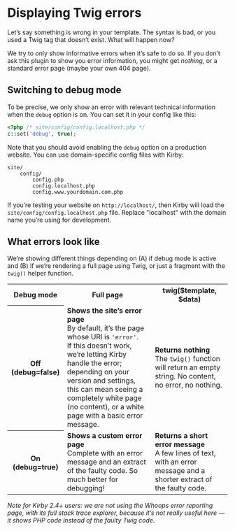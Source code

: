 Displaying Twig errors
======================


Let’s say something is wrong in your template. The syntax is bad, or you used a Twig tag that doesn’t exist. What will happen now?

We try to only show informative errors when it’s safe to do so. If you don’t ask this plugin to show you error information, you might get *nothing*, or a standard error page (maybe your own 404 page).


Switching to debug mode
-----------------------

To be precise, we only show an error with relevant technical information when the `debug` option is on. You can set it in your config like this:

```php
<?php /* site/config/config.localhost.php */
c::set('debug', true);
```

Note that you should avoid enabling the `debug` option on a production website. You can use domain-specific config files with Kirby:

```
site/
    config/
        config.php
        config.localhost.php
        config.www.yourdomain.com.php
```

If you’re testing your website on `http://localhost/`, then Kirby will load the `site/config/config.localhost.php` file. Replace "localhost" with the domain name you’re using for development.


What errors look like
---------------------

We’re showing different things depending on (A) if debug mode is active and (B) if we’re rendering a full page using Twig, or just a fragment with the `twig()` helper function.

<table>
  <tr>
    <th scope="col">Debug mode</th>
    <th scope="col">Full page</th>
    <th scope="col">twig($template, $data)</th>
  </tr>
  <tr>
    <th scope="row">Off (debug=false)</th>
    <td>
        <strong>Shows the site’s error page</strong><br>
        By default, it’s the page whose URI is <code>'error'</code>.<br>
        If this doesn’t work, we’re letting Kirby handle the error; depending on your version and settings, this can mean seeing a completely white page (no content), or a white page with a basic error message.</td>
    <td>
      <strong>Returns nothing</strong><br>
      The <code>twig()</code> function will return an empty string. No content, no error, no nothing.
    </td>
  </tr>
  <tr>
    <th scope="row">On (debug=true)</th>
    <td>
      <strong>Shows a custom error page</strong><br>
      Complete with an error message and an extract of the faulty code. So much better for debugging!
    </td>
    <td>
      <strong>Returns a short error message</strong><br>
      A few lines of text, with an error message and a shorter extract of the faulty code.
    </td>
  </tr>
</table>

*Note for Kirby 2.4+ users: we are not using the Whoops error reporting page, with its full stack trace explorer, because it’s not really useful here — it shows PHP code instead of the faulty Twig code.*
